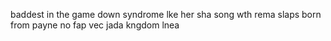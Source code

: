baddest in the game
down syndrome
lke her sha
song wth rema slaps
born from payne
no fap
vec
jada kngdom
lnea
